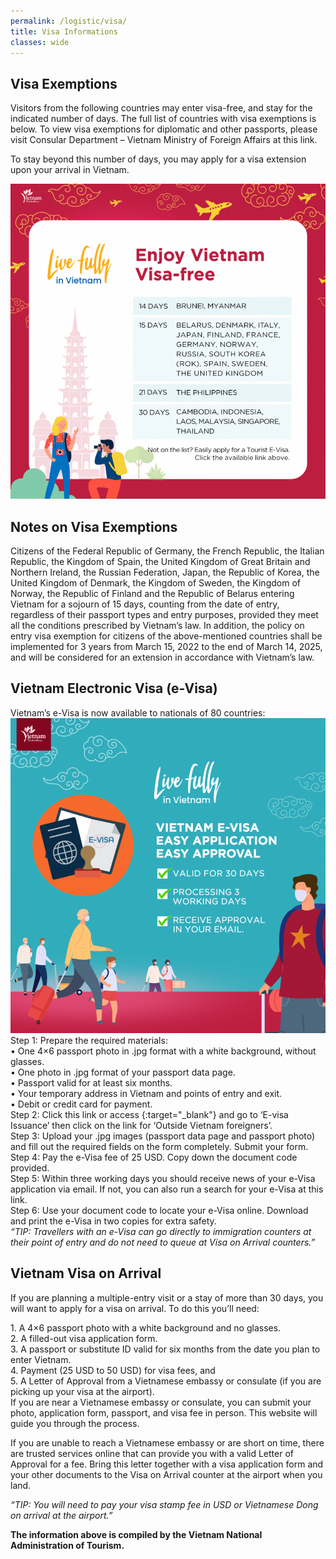 ```yaml
---
permalink: /logistic/visa/
title: Visa Informations
classes: wide
---
```


<h2>Visa Exemptions</h2> 
<p>Visitors from the following countries may enter visa-free, and stay for the indicated number of days. The full list of countries with visa exemptions is below. To view visa exemptions for diplomatic and other passports, please visit Consular Department – Vietnam Ministry of Foreign Affairs at this link.</p>

<p>To stay beyond this number of days, you may apply for a visa extension upon your arrival in Vietnam.</p>

<img src="../../assets/images/visa1.png" alt="visa1" />

<h2>Notes on Visa Exemptions</h2> 
Citizens of the Federal Republic of Germany, the French Republic, the Italian Republic, the Kingdom of Spain, the United Kingdom of Great Britain and Northern Ireland, the Russian Federation, Japan, the Republic of Korea, the United Kingdom of Denmark, the Kingdom of Sweden, the Kingdom of Norway, the Republic of Finland and the Republic of Belarus entering Vietnam for a sojourn of 15 days, counting from the date of entry, regardless of their passport types and entry purposes, provided they meet all the conditions prescribed by Vietnam’s law. In addition, the policy on entry visa exemption for citizens of the above-mentioned countries shall be implemented for 3 years from March 15, 2022 to the end of March 14, 2025, and will be considered for an extension in accordance with Vietnam’s law.

<h2>Vietnam Electronic Visa (e-Visa)</h2>
Vietnam’s e-Visa is now available to nationals of 80 countries:
<img src="../../assets/images/visa2.png" alt="visa2" />

<br>
Step 1: Prepare the required materials:<br />• One 4&#215;6 passport photo in .jpg format with a white background, without glasses.<br />• One photo in .jpg format of your passport data page.<br />• Passport valid for at least six months.<br />• Your temporary address in Vietnam and points of entry and exit.<br />• Debit or credit card for payment.<br />Step 2: Click this link or access <https://immigration.gov.vn>{:target="_blank"} and go to &#8216;E-visa Issuance&#8217; then click on the link for &#8216;Outside Vietnam foreigners&#8217;.<br />Step 3: Upload your .jpg images (passport data page and passport photo) and fill out the required fields on the form completely. Submit your form.<br />Step 4: Pay the e-Visa fee of 25 USD. Copy down the document code provided.<br />Step 5: Within three working days you should receive news of your e-Visa application via email. If not, you can also run a search for your e-Visa at this link.<br />Step 6: Use your document code to locate your e-Visa online. Download and print the e-Visa in two copies for extra safety.
<br>
<i>&#8220;TIP: Travellers with an e-Visa can go directly to immigration counters at their point of entry and do not need to queue at Visa on Arrival counters.&#8221;</i>



<h2>Vietnam Visa on Arrival</h2>
<p>If you are planning a multiple-entry visit or a stay of more than 30 days, you will want to apply for a visa on arrival. To do this you&#8217;ll need:</p><p>1. A 4&#215;6 passport photo with a white background and no glasses.<br />2. A filled-out visa application form.<br />3. A passport or substitute ID valid for six months from the date you plan to enter Vietnam.<br />4. Payment (25 USD to 50 USD) for visa fees, and<br />5. A Letter of Approval from a Vietnamese embassy or consulate (if you are picking up your visa at the airport).<br />If you are near a Vietnamese embassy or consulate, you can submit your photo, application form, passport, and visa fee in person. This website will guide you through the process.</p><p>If you are unable to reach a Vietnamese embassy or are short on time, there are trusted services online that can provide you with a valid Letter of Approval for a fee. Bring this letter together with a visa application form and your other documents to the Visa on Arrival counter at the airport when you land.</p><p><i>&#8220;TIP: You will need to pay your visa stamp fee in USD or Vietnamese Dong on arrival at the airport.&#8221;</i></p><p><b>The information above is compiled by the Vietnam National Administration of Tourism. 
</b>
